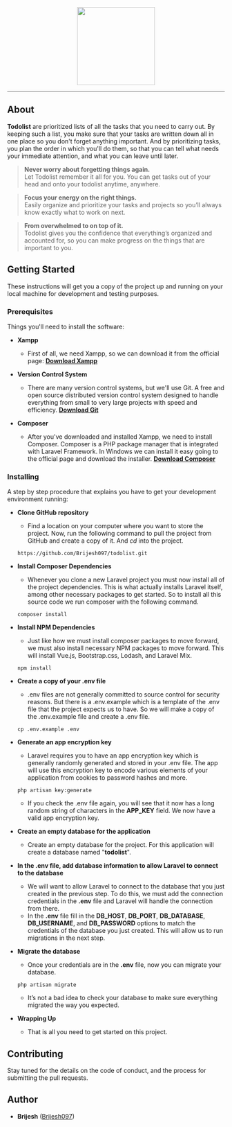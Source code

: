 <center><img src="https://lh3.googleusercontent.com/pw-ugqJzWSsM6kr7T4JKttvpqm2UOfvz8ZM50nFTv7yrKs2DESFVsuVTMbbsFMunh3jVA5YiL-yhKZovQZHR=w1920-h937" width="180"></center>
<hr style="border: 0; height: 0; border-top: 0px solid rgba(0, 0, 0, 0.1); border-bottom: 1px solid rgba(255, 255, 255, 0.3);">

## About

**Todolist** are prioritized lists of all the tasks that you need to carry out. By keeping such a list, you make sure that your tasks are written down all in one place so you don't forget anything important. And by prioritizing tasks, you plan the order in which you'll do them, so that you can tell what needs your immediate attention, and what you can leave until later.

> **Never worry about forgetting things again.** <br>
> Let Todolist remember it all for you. You can get tasks out of your head and onto your todolist anytime, anywhere.

> **Focus your energy on the right things.** <br>
> Easily organize and prioritize your tasks and projects so you’ll always know exactly what to work on next.

> **From overwhelmed to on top of it.** <br>
> Todolist gives you the confidence that everything’s organized and accounted for, so you can make progress on the things that are important to you.

## Getting Started

These instructions will get you a copy of the project up and running on your local machine for development and testing purposes.

### Prerequisites

Things you'll need to install the software:

- **Xampp** <br>
    - First of all, we need Xampp, so we can download it from the official page: **[Download Xampp](https://www.apachefriends.org/)**

- **Version Control System** <br>
    - There are many version control systems, but we'll use Git. A free and open source distributed version control system designed to handle everything from small to very large projects with speed and efficiency. **[Download Git](https://git-scm.com/)**

- **Composer** <br>
    - After you've downloaded and installed Xampp, we need to install Composer. Composer is a PHP package manager that is integrated with Laravel Framework. In Windows we can install it easy going to the official page and download the installer. **[Download Composer](https://getcomposer.org/download/)**

### Installing

A step by step procedure that explains you have to get your development environment running:

- **Clone GitHub repository**
  - Find a location on your computer where you want to store the project. Now, run the following command to pull the project from GitHub and create a copy of it. And *cd* into the project.
  ```
  https://github.com/Brijesh097/todolist.git
  ```


- **Install Composer Dependencies**
  - Whenever you clone a new Laravel project you must now install all of the project dependencies. This is what actually installs Laravel itself, among other necessary packages to get started. So to install all this source code we run composer with the following command.
  ```
  composer install
  ```


- **Install NPM Dependencies**
  - Just like how we must install composer packages to move forward, we must also install necessary NPM packages to move forward. This will install Vue.js, Bootstrap.css, Lodash, and Laravel Mix.
  ```
  npm install
  ```


- **Create a copy of your .env file**
  - .env files are not generally committed to source control for security reasons. But there is a .env.example which is a template of the .env file that the project expects us to have. So we will make a copy of the .env.example file and create a .env file.
  ```
  cp .env.example .env
  ```

- **Generate an app encryption key**
  - Laravel requires you to have an app encryption key which is generally randomly generated and stored in your .env file. The app will use this encryption key to encode various elements of your application from cookies to password hashes and more.
  ```
  php artisan key:generate
  ```
  - If you check the .env file again, you will see that it now has a long random string of characters in the **APP_KEY** field. We now have a valid app encryption key.

- **Create an empty database for the application**
  - Create an empty database for the project. For this application will create a database named "**todolist**".

- **In the .env file, add database information to allow Laravel to connect to the database**
  - We will want to allow Laravel to connect to the database that you just created in the previous step. To do this, we must add the connection credentials in the **.env** file and Laravel will handle the connection from there.
  - In the **.env** file fill in the **DB_HOST**, **DB_PORT**, **DB_DATABASE**, **DB_USERNAME**, and **DB_PASSWORD** options to match the credentials of the database you just created. This will allow us to run migrations in the next step.

- **Migrate the database**
  - Once your credentials are in the **.env** file, now you can migrate your database.
  ```
  php artisan migrate
  ```
  - It’s not a bad idea to check your database to make sure everything migrated the way you expected.

- **Wrapping Up**
  - That is all you need to get started on this project.


## Contributing

Stay tuned for the details on the code of conduct, and the process for submitting the pull requests.

## Author

* **Brijesh**  ([Brijesh097](https://github.com/Brijesh097))
